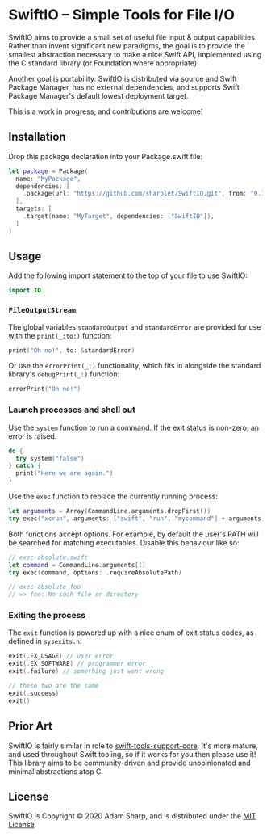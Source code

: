 # SwiftIO – Simple Tools for File I/O

SwiftIO aims to provide a small set of useful file input & output capabilities.
Rather than invent significant new paradigms, the goal is to provide the
smallest abstraction necessary to make a nice Swift API, implemented using the
C standard library (or Foundation where appropriate).

Another goal is portability: SwiftIO is distributed via source and Swift
Package Manager, has no external dependencies, and supports Swift Package
Manager's default lowest deployment target.

This is a work in progress, and contributions are welcome!

## Installation

Drop this package declaration into your Package.swift file:

```swift
let package = Package(
  name: "MyPackage",
  dependencies: [
    .package(url: "https://github.com/sharplet/SwiftIO.git", from: "0.1.0"),
  ],
  targets: [
    .target(name: "MyTarget", dependencies: ["SwiftIO"]),
  ]
)
```

## Usage

Add the following import statement to the top of your file to use SwiftIO:

```swift
import IO
```

### `FileOutputStream`

The global variables `standardOutput` and `standardError` are provided for use
with the `print(_:to:)` function:

```swift
print("Oh no!", to: &standardError)
```

Or use the `errorPrint(_:)` functionality, which fits in alongside the standard
library's `debugPrint(_:)` function:

```swift
errorPrint("Oh no!")
```

### Launch processes and shell out

Use the `system` function to run a command. If the exit status is non-zero, an
error is raised.

```swift
do {
  try system("false")
} catch {
  print("Here we are again.")
}
```

Use the `exec` function to replace the currently running process:

```swift
let arguments = Array(CommandLine.arguments.dropFirst())
try exec("xcrun", arguments: ["swift", "run", "mycommand"] + arguments)
```

Both functions accept options. For example, by default the user's PATH will be
searched for matching executables. Disable this behaviour like so:

```swift
// exec-absolute.swift
let command = CommandLine.arguments[1]
try exec(command, options: .requireAbsolutePath)

// exec-absolute foo
// => foo: No such file or directory
```

### Exiting the process

The `exit` function is powered up with a nice enum of exit status codes, as
defined in `sysexits.h`:

```swift
exit(.EX_USAGE) // user error
exit(.EX_SOFTWARE) // programmer error
exit(.failure) // something just went wrong

// these two are the same
exit(.success)
exit()
```

## Prior Art

SwiftIO is fairly similar in role to [swift-tools-support-core](https://github.com/apple/swift-tools-support-core).
It's more mature, and used throughout Swift tooling, so if it works for you
then please use it! This library aims to be community-driven and provide
unopinionated and minimal abstractions atop C.

## License

SwiftIO is Copyright © 2020 Adam Sharp, and is distributed under the
[MIT License](LICENSE).

